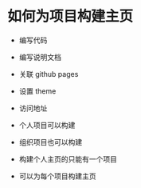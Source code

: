 # 如何为项目构建主页



- 编写代码
- 编写说明文档
- 关联 github pages
- 设置 theme
- 访问地址


- 个人项目可以构建
- 组织项目也可以构建
- 构建个人主页的只能有一个项目
- 可以为每个项目构建主页